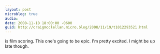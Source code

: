 ```yaml
---
layout: post
microblog: true
audio: 
date: 2008-11-18 18:00:00 -0600
guid: http://craigmcclellan.micro.blog/2008/11/19/t1012293521.html
---
```

is film scoring.  This one's going to be epic.  I'm pretty excited.  I might be up late though.
